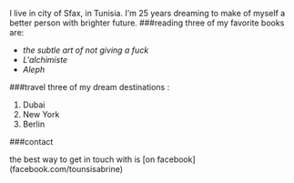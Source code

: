I live in city of Sfax, in Tunisia. I'm 25 years dreaming to make of myself a better person with brighter future.
###reading
three of my favorite books are:
- *the subtle art of not giving a fuck*
- *L'alchimiste*
- *Aleph*

###travel
three of my dream destinations :
1. Dubai
2. New York
3. Berlin

###contact

the best way to get in touch with is [on facebook] (facebook.com/tounsisabrine)

